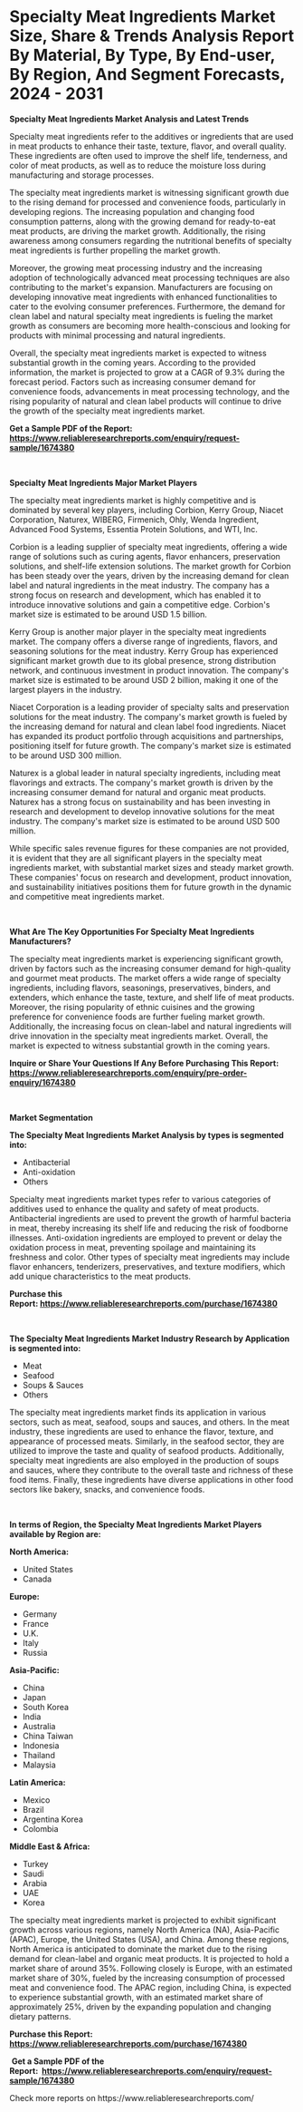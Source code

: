 <p><h1>Specialty Meat Ingredients Market Size, Share & Trends Analysis Report By Material, By Type, By End-user, By Region, And Segment Forecasts, 2024 - 2031</h1></p><p><strong>Specialty Meat Ingredients Market Analysis and Latest Trends</strong></p>
<p><p>Specialty meat ingredients refer to the additives or ingredients that are used in meat products to enhance their taste, texture, flavor, and overall quality. These ingredients are often used to improve the shelf life, tenderness, and color of meat products, as well as to reduce the moisture loss during manufacturing and storage processes.</p><p>The specialty meat ingredients market is witnessing significant growth due to the rising demand for processed and convenience foods, particularly in developing regions. The increasing population and changing food consumption patterns, along with the growing demand for ready-to-eat meat products, are driving the market growth. Additionally, the rising awareness among consumers regarding the nutritional benefits of specialty meat ingredients is further propelling the market growth.</p><p>Moreover, the growing meat processing industry and the increasing adoption of technologically advanced meat processing techniques are also contributing to the market's expansion. Manufacturers are focusing on developing innovative meat ingredients with enhanced functionalities to cater to the evolving consumer preferences. Furthermore, the demand for clean label and natural specialty meat ingredients is fueling the market growth as consumers are becoming more health-conscious and looking for products with minimal processing and natural ingredients.</p><p>Overall, the specialty meat ingredients market is expected to witness substantial growth in the coming years. According to the provided information, the market is projected to grow at a CAGR of 9.3% during the forecast period. Factors such as increasing consumer demand for convenience foods, advancements in meat processing technology, and the rising popularity of natural and clean label products will continue to drive the growth of the specialty meat ingredients market.</p></p>
<p><strong>Get a Sample PDF of the Report:&nbsp; <a href="https://www.reliableresearchreports.com/enquiry/request-sample/1674380">https://www.reliableresearchreports.com/enquiry/request-sample/1674380</a></strong></p>
<p>&nbsp;</p>
<p><strong>Specialty Meat Ingredients Major Market Players</strong></p>
<p><p>The specialty meat ingredients market is highly competitive and is dominated by several key players, including Corbion, Kerry Group, Niacet Corporation, Naturex, WIBERG, Firmenich, Ohly, Wenda Ingredient, Advanced Food Systems, Essentia Protein Solutions, and WTI, Inc.</p><p>Corbion is a leading supplier of specialty meat ingredients, offering a wide range of solutions such as curing agents, flavor enhancers, preservation solutions, and shelf-life extension solutions. The market growth for Corbion has been steady over the years, driven by the increasing demand for clean label and natural ingredients in the meat industry. The company has a strong focus on research and development, which has enabled it to introduce innovative solutions and gain a competitive edge. Corbion's market size is estimated to be around USD 1.5 billion.</p><p>Kerry Group is another major player in the specialty meat ingredients market. The company offers a diverse range of ingredients, flavors, and seasoning solutions for the meat industry. Kerry Group has experienced significant market growth due to its global presence, strong distribution network, and continuous investment in product innovation. The company's market size is estimated to be around USD 2 billion, making it one of the largest players in the industry.</p><p>Niacet Corporation is a leading provider of specialty salts and preservation solutions for the meat industry. The company's market growth is fueled by the increasing demand for natural and clean label food ingredients. Niacet has expanded its product portfolio through acquisitions and partnerships, positioning itself for future growth. The company's market size is estimated to be around USD 300 million.</p><p>Naturex is a global leader in natural specialty ingredients, including meat flavorings and extracts. The company's market growth is driven by the increasing consumer demand for natural and organic meat products. Naturex has a strong focus on sustainability and has been investing in research and development to develop innovative solutions for the meat industry. The company's market size is estimated to be around USD 500 million.</p><p>While specific sales revenue figures for these companies are not provided, it is evident that they are all significant players in the specialty meat ingredients market, with substantial market sizes and steady market growth. These companies' focus on research and development, product innovation, and sustainability initiatives positions them for future growth in the dynamic and competitive meat ingredients market.</p></p>
<p>&nbsp;</p>
<p><strong>What Are The Key Opportunities For Specialty Meat Ingredients Manufacturers?</strong></p>
<p><p>The specialty meat ingredients market is experiencing significant growth, driven by factors such as the increasing consumer demand for high-quality and gourmet meat products. The market offers a wide range of specialty ingredients, including flavors, seasonings, preservatives, binders, and extenders, which enhance the taste, texture, and shelf life of meat products. Moreover, the rising popularity of ethnic cuisines and the growing preference for convenience foods are further fueling market growth. Additionally, the increasing focus on clean-label and natural ingredients will drive innovation in the specialty meat ingredients market. Overall, the market is expected to witness substantial growth in the coming years.</p></p>
<p><strong>Inquire or Share Your Questions If Any Before Purchasing This Report: <a href="https://www.reliableresearchreports.com/enquiry/pre-order-enquiry/1674380">https://www.reliableresearchreports.com/enquiry/pre-order-enquiry/1674380</a></strong></p>
<p>&nbsp;</p>
<p><strong>Market Segmentation</strong></p>
<p><strong>The Specialty Meat Ingredients Market Analysis by types is segmented into:</strong></p>
<p><ul><li>Antibacterial</li><li>Anti-oxidation</li><li>Others</li></ul></p>
<p><p>Specialty meat ingredients market types refer to various categories of additives used to enhance the quality and safety of meat products. Antibacterial ingredients are used to prevent the growth of harmful bacteria in meat, thereby increasing its shelf life and reducing the risk of foodborne illnesses. Anti-oxidation ingredients are employed to prevent or delay the oxidation process in meat, preventing spoilage and maintaining its freshness and color. Other types of specialty meat ingredients may include flavor enhancers, tenderizers, preservatives, and texture modifiers, which add unique characteristics to the meat products.</p></p>
<p><strong>Purchase this Report:&nbsp;<a href="https://www.reliableresearchreports.com/purchase/1674380">https://www.reliableresearchreports.com/purchase/1674380</a></strong></p>
<p>&nbsp;</p>
<p><strong>The Specialty Meat Ingredients Market Industry Research by Application is segmented into:</strong></p>
<p><ul><li>Meat</li><li>Seafood</li><li>Soups & Sauces</li><li>Others</li></ul></p>
<p><p>The specialty meat ingredients market finds its application in various sectors, such as meat, seafood, soups and sauces, and others. In the meat industry, these ingredients are used to enhance the flavor, texture, and appearance of processed meats. Similarly, in the seafood sector, they are utilized to improve the taste and quality of seafood products. Additionally, specialty meat ingredients are also employed in the production of soups and sauces, where they contribute to the overall taste and richness of these food items. Finally, these ingredients have diverse applications in other food sectors like bakery, snacks, and convenience foods.</p></p>
<p>&nbsp;</p>
<p><strong>In terms of Region, the Specialty Meat Ingredients Market Players available by Region are:</strong></p>
<p>
    <p> <strong> North America: </strong>
        <ul>
            <li>United States</li>
            <li>Canada</li>
        </ul>
        </p> 
    <p> <strong> Europe: </strong>
        <ul>
            <li>Germany</li>
            <li>France</li>
            <li>U.K.</li>
            <li>Italy</li>
            <li>Russia</li>
        </ul>
        </p> 
    <p> <strong> Asia-Pacific: </strong>
        <ul>
            <li>China</li>
            <li>Japan</li>
            <li>South Korea</li>
            <li>India</li>
            <li>Australia</li>
            <li>China Taiwan</li>
            <li>Indonesia</li>
            <li>Thailand</li>
            <li>Malaysia</li>
        </ul>
        </p> 
    <p> <strong> Latin America: </strong>
        <ul>
            <li>Mexico</li>
            <li>Brazil</li>
            <li>Argentina Korea</li>
            <li>Colombia</li>
        </ul>
        </p> 
    <p> <strong> Middle East & Africa: </strong>
        <ul>
            <li>Turkey</li>
            <li>Saudi</li>
            <li>Arabia</li>
            <li>UAE</li>
            <li>Korea</li>
        </ul>
    </p>
    </p>
<p><p>The specialty meat ingredients market is projected to exhibit significant growth across various regions, namely North America (NA), Asia-Pacific (APAC), Europe, the United States (USA), and China. Among these regions, North America is anticipated to dominate the market due to the rising demand for clean-label and organic meat products. It is projected to hold a market share of around 35%. Following closely is Europe, with an estimated market share of 30%, fueled by the increasing consumption of processed meat and convenience food. The APAC region, including China, is expected to experience substantial growth, with an estimated market share of approximately 25%, driven by the expanding population and changing dietary patterns.</p></p>
<p><strong>Purchase this Report: <a href="https://www.reliableresearchreports.com/purchase/1674380">https://www.reliableresearchreports.com/purchase/1674380</a></strong></p>
<p>&nbsp;<strong>Get a Sample PDF of the Report:&nbsp;&nbsp;<a href="https://www.reliableresearchreports.com/enquiry/request-sample/1674380">https://www.reliableresearchreports.com/enquiry/request-sample/1674380</a></strong></p>
<p><strong></strong></p>
<p>Check more reports on https://www.reliableresearchreports.com/</p>